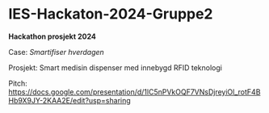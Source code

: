 # IES-Hackaton-2024-Gruppe2

**Hackathon prosjekt 2024**

Case: *Smartifiser hverdagen*

Prosjekt: Smart medisin dispenser med innebygd RFID teknologi 

Pitch: https://docs.google.com/presentation/d/1lC5nPVkOQF7VNsDjreyiOl_rotF4BHb9X9JY-2KAA2E/edit?usp=sharing
